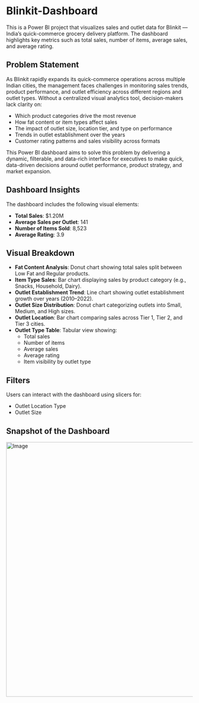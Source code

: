 # Blinkit-Dashboard

This is a Power BI project that visualizes sales and outlet data for Blinkit — India’s quick-commerce grocery delivery platform. The dashboard highlights key metrics such as total sales, number of items, average sales, and average rating.

## Problem Statement
As Blinkit rapidly expands its quick-commerce operations across multiple Indian cities, the management faces challenges in monitoring sales trends, product performance, and outlet efficiency across different regions and outlet types. Without a centralized visual analytics tool, decision-makers lack clarity on:

- Which product categories drive the most revenue
- How fat content or item types affect sales
- The impact of outlet size, location tier, and type on performance
- Trends in outlet establishment over the years
- Customer rating patterns and sales visibility across formats

This Power BI dashboard aims to solve this problem by delivering a dynamic, filterable, and data-rich interface for executives to make quick, data-driven decisions around outlet performance, product strategy, and market expansion.

## Dashboard Insights

The dashboard includes the following visual elements:

- **Total Sales**: $1.20M
- **Average Sales per Outlet**: 141
- **Number of Items Sold**: 8,523
- **Average Rating**: 3.9


## Visual Breakdown

- **Fat Content Analysis**: Donut chart showing total sales split between Low Fat and Regular products.
- **Item Type Sales**: Bar chart displaying sales by product category (e.g., Snacks, Household, Dairy).
- **Outlet Establishment Trend**: Line chart showing outlet establishment growth over years (2010–2022).
- **Outlet Size Distribution**: Donut chart categorizing outlets into Small, Medium, and High sizes.
- **Outlet Location**: Bar chart comparing sales across Tier 1, Tier 2, and Tier 3 cities.
- **Outlet Type Table**: Tabular view showing:
  - Total sales
  - Number of items
  - Average sales
  - Average rating
  - Item visibility by outlet type


## Filters

Users can interact with the dashboard using slicers for:
- Outlet Location Type
- Outlet Size

## Snapshot of the Dashboard
<img width="1263" height="688" alt="Image" src="https://github.com/user-attachments/assets/f7db8823-28a9-4ac4-a87e-fc55ce2fff50" />
